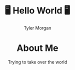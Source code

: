 <h1 align="center"> 🖥️ Hello World 🖥️ </h1>
<p align="center">  Tyler Morgan </p>
<h1 align="center"> About Me </h1>
<p align="center">
    Trying to take over the world
    
</p>

